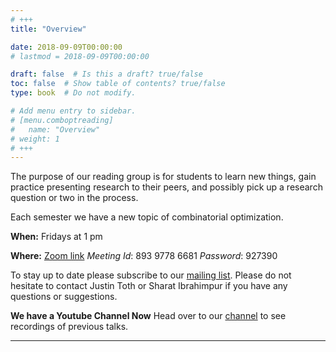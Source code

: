 ```yaml
---
# +++
title: "Overview"

date: 2018-09-09T00:00:00
# lastmod = 2018-09-09T00:00:00

draft: false  # Is this a draft? true/false
toc: false  # Show table of contents? true/false
type: book  # Do not modify.

# Add menu entry to sidebar.
# [menu.comboptreading]
#   name: "Overview"
# weight: 1
# +++
---
```


The purpose of our reading group is for students to learn new things, gain practice presenting research to their peers, and possibly pick up a research question or two in the process.

Each semester we have a new topic of combinatorial optimization.

**When:** Fridays at 1 pm

**Where:** [Zoom link](https://www.google.com/url?q=https://us02web.zoom.us/j/89397786681?pwd%3DejJQNXBHSS83K0tvMGtqalJqQXFlUT09&sa=D&usd=2&usg=AOvVaw143mbxIM_oEZXf9bqeGXrQ) _Meeting Id_: 893 9778 6681 _Password_: 927390 

To stay up to date please subscribe to our [mailing list](https://lists.uwaterloo.ca/mailman/listinfo/comboptreading). Please do not hesitate to contact Justin Toth or Sharat Ibrahimpur if you have any questions or suggestions.

**We have a Youtube Channel Now** Head over to our [channel](https://www.youtube.com/channel/UCC12srd6zvCO5R5nymWbKYg) to see recordings of previous talks.


---